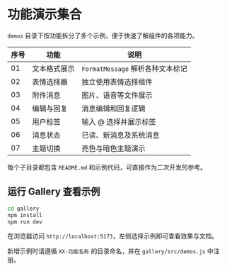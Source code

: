 # 功能演示集合

`demos` 目录下按功能拆分了多个示例，便于快速了解组件的各项能力。

| 序号 | 功能             | 说明                         |
| ---- | ---------------- | ---------------------------- |
| 01   | 文本格式展示     | `FormatMessage` 解析各种文本标记 |
| 02   | 表情选择器       | 独立使用表情选择组件         |
| 03   | 附件消息         | 图片、语音等文件展示         |
| 04   | 编辑与回复       | 消息编辑和回复逻辑           |
| 05   | 用户标签         | 输入 @ 选择并展示标签        |
| 06   | 消息状态         | 已读、新消息及系统消息       |
| 07   | 主题切换         | 亮色与暗色主题演示           |

每个子目录都包含 `README.md` 和示例代码，可直接作为二次开发的参考。

## 运行 Gallery 查看示例

```bash
cd gallery
npm install
npm run dev
```

在浏览器访问 `http://localhost:5173`，左侧选择示例即可查看效果与文档。

新增示例时请遵循 `XX-功能名称` 的目录命名，并在 `gallery/src/demos.js` 中注册。
